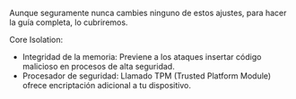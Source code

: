 Aunque seguramente nunca cambies ninguno de estos ajustes, para hacer la guía completa, lo cubriremos.

Core Isolation:

- Integridad de la memoria: Previene a los ataques insertar código malicioso en procesos de alta seguridad.
- Procesador de seguridad: Llamado TPM (Trusted Platform Module) ofrece encriptación adicional a tu dispositivo.